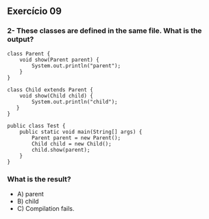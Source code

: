 ## Exercício 09 ##

### 2- These classes are defined in the same file. What is the output?  ###

```
class Parent {
    void show(Parent parent) {
        System.out.println("parent");
	}
}

class Child extends Parent {
    void show(Child child) {
        System.out.println("child");
   }
}

public class Test {
    public static void main(String[] args) {
        Parent parent = new Parent();
        Child child = new Child();
        child.show(parent);
	}
}
```
 ### What is the result? ###
 * A) parent
 * B) child
 * C) Compilation fails. 